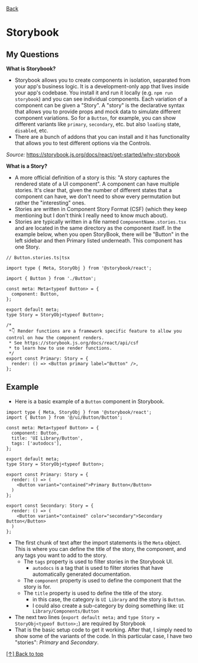 [Back](https://github.com/coolinmc6/front-end-dev#front-end-development)
<a name="top"></a>

# Storybook

## My Questions

**What is Storybook?**
- Storybook allows you to create components in isolation, separated from your app's business logic. It is
a development-only app that lives inside your app's codebase. You install it and run it locally (e.g.
`npm run storybook`) and you can see individual components. Each variation of a component can be given
a "Story". A "story" is the declarative syntax that allows you to provide props and mock data to simulate
different component variations. So for a `Button`, for example, you can show different variants like
`primary`, `secondary`, etc. but also `loading` state, `disabled`, etc.
- There are a bunch of addons that you can install and it has functionality that allows you to test different
options via the Controls.


*Source:* https://storybook.js.org/docs/react/get-started/why-storybook

**What is a Story?**
- A more official definition of a story is this: "A story captures the rendered state of a UI component".
A component can have multiple stories. It's clear that, given the number of different states that a component
can have, we don't need to show every permutation but rather the "interesting" ones.
- Stories are written in Component Story Format (CSF) (which they keep mentioning but I don't think I really
need to know much about).
- Stories are typically written in a file named `ComponentName.stories.tsx` and are located in the same
directory as the component itself. In the example below, when you open StoryBook, there will be "Button"
in the left sidebar and then Primary listed underneath. This component has one Story.

```tsx
// Button.stories.ts|tsx

import type { Meta, StoryObj } from '@storybook/react';

import { Button } from './Button';

const meta: Meta<typeof Button> = {
  component: Button,
};

export default meta;
type Story = StoryObj<typeof Button>;

/*
 *👇 Render functions are a framework specific feature to allow you control on how the component renders.
 * See https://storybook.js.org/docs/react/api/csf
 * to learn how to use render functions.
 */
export const Primary: Story = {
  render: () => <Button primary label="Button" />,
};
```




## Example
- Here is a basic example of a `Button` component in Storybook.

```tsx
import type { Meta, StoryObj } from '@storybook/react';
import { Button } from '@/ui/Button/Button';

const meta: Meta<typeof Button> = {
  component: Button,
  title: 'UI Library/Button',
  tags: ['autodocs'],
};

export default meta;
type Story = StoryObj<typeof Button>;

export const Primary: Story = {
  render: () => (
    <Button variant="contained">Primary Button</Button>
  )
};

export const Secondary: Story = {
  render: () => (
    <Button variant="contained" color="secondary">Secondary Button</Button>
  )
};
```

- The first chunk of text after the import statements is the `Meta` object. This is where you can define the title of the story, the component, and any tags you want to add to the story. 
  - The `tags` property is used to filter stories in the Storybook UI.
    - `autodocs` is a tag that is used to filter stories that have automatically generated documentation.
  - The `component` property is used to define the component that the story is for.
  - The `title` property is used to define the title of the story.
    - in this case, the category is `UI Library` and the story is `Button`.
    - I could also create a sub-category by doing something like: `UI Library/Components/Button`
- The next two lines (`export default meta;` and `type Story = StoryObj<typeof Button>;`) are required by Storybook
- That is the basic setup code to get it working. After that, I simply need to show some of the variants of
the code. In this particular case, I have two "stories": *Primary* and *Secondary*.

  

[[↑] Back to top](#top)
